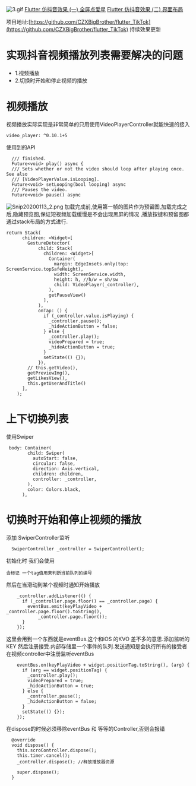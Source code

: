 ![3.gif](https://upload-images.jianshu.io/upload_images/3258209-1788c1d5e28a8e35.gif?imageMogr2/auto-orient/strip)
[Flutter 仿抖音效果 (一) 全屏点爱星](https://www.jianshu.com/p/e527aab4fc4b)
[Flutter 仿抖音效果 (二) 界面布局](https://www.jianshu.com/p/f5b75a4bb126)


项目地址:[https://github.com/CZXBigBrother/flutter_TikTok](https://github.com/CZXBigBrother/flutter_TikTok) 持续效果更新
# 实现抖音视频播放列表需要解决的问题
* 1.视频播放
* 2.切换时开始和停止视频的播放

# 视频播放
视频播放实际实现是非常简单的只用使用VideoPlayerController就能快速的接入
```
video_player: ^0.10.1+5
```
使用到的API
```
  /// finished.
  Future<void> play() async {
  /// Sets whether or not the video should loop after playing once. See also
  /// [VideoPlayerValue.isLooping].
  Future<void> setLooping(bool looping) async 
  /// Pauses the video.
  Future<void> pause() async 
```
![Snip20200113_2.png](https://upload-images.jianshu.io/upload_images/3258209-9966d301b79dd8be.png?imageMogr2/auto-orient/strip%7CimageView2/2/w/1240)
加载完成前,使用第一帧的图片作为预留图,加载完成之后,隐藏预览图,保证短视频加载缓慢是不会出现黑屏的情况 ,播放按键和预留图都通过stack布局的方式进行.
```
return Stack(
      children: <Widget>[
        GestureDetector(
            child: Stack(
              children: <Widget>[
                Container(
                  margin: EdgeInsets.only(top: ScreenService.topSafeHeight),
                  width: ScreenService.width,
                  height: h, //h/w = sh/sw
                  child: VideoPlayer(_controller),
                ),
                getPauseView()
              ],
            ),
            onTap: () {
              if (_controller.value.isPlaying) {
                _controller.pause();
                _hideActionButton = false;
              } else {
                _controller.play();
                videoPrepared = true;
                _hideActionButton = true;
              }
              setState(() {});
            }),
        // this.getVideo(),
        getPreviewImg(),
        getLikesView(),
        this.getUserAndTitle()
      ],
    );
```
# 上下切换列表 
使用Swiper 
```
 body: Container(
        child: Swiper(
          autoStart: false,
          circular: false,
          direction: Axis.vertical,
          children: children,
          controller: _controller,
        ),
        color: Colors.black,
      ),
```
# 切换时开始和停止视频的播放
添加 SwiperController监听
```
  SwiperController _controller = SwiperController();
```
初始化时 我们会使用
```
会标记 一个tag值用来判断当前队列的编号
```
然后在当滑动到某个视频时通知开始播放
```
    _controller.addListener(() {
      if (_controller.page.floor() == _controller.page) {
        eventBus.emit(keyPlayVideo + _controller.page.floor().toString(),
            _controller.page.floor());
      }
    });
```
这里会用到一个东西就是eventBus.这个和iOS 的KVO 差不多的意思.添加监听的KEY 然后注册接受.内部存储里一个事件的队列.发送通知是会执行所有的接受者
在视频controller中注册监听eventBus
```
    eventBus.on(keyPlayVideo + widget.positionTag.toString(), (arg) {
      if (arg == widget.positionTag) {
        _controller.play();
        videoPrepared = true;
        _hideActionButton = true;
      } else {
        _controller.pause();
        _hideActionButton = false;
      }
      setState(() {});
    });
```
在dispose的时候必须移除eventBus 和 等等的Controller,否则会报错
```
  @override
  void dispose() {
    this.scroController.dispose();
    this.timer.cancel();
    _controller.dispose(); //释放播放器资源

    super.dispose();
  }

```
